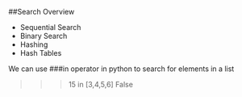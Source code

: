 ##Search Overview
 * Sequential Search
 * Binary Search
 * Hashing
 * Hash Tables
 
We can use
###in operator
in python to search for elements in a list

>>> 15 in [3,4,5,6]
>False
